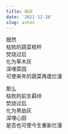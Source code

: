 ```yaml
---
title: 劫灰
date: '2021-12-26'
slug: ashes
---
```


既然  
枯败的蔬菜枝杆  
焚烧过后  
化为草木灰  
深埋菜园  
可使来年的蔬菜再度烂漫

那么  
枯败的前生羁绊  
焚烧过后  
化为黑劫灰  
深埋心田  
是否也可使今生重新烂漫<!--# 犹豫了一会儿要不要把前生和今生分别换成今生和来生，以便和第一段更对称；但来生似乎太远，让人感觉希望太遥远。不如换个角度，让前生代表过去，今生代表今后的人生。琢磨这一对词让我想起苏芮的《牵手》，李子恒用了前生、今生、来生，其中“也许牵了手的手，前生不一定好走”是什么意思，我不是很确定。 -->

<!--# 最近头一回听说劫灰这个词，随便联想一下。草木灰是肥料，煤是能源。 -->
